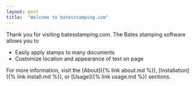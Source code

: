 ```yaml
---
layout: post
title:  "Welcome to batesstamping.com"
---
```


Thank you for visiting batesstamping.com. The Bates stamping software allows you to

- Easily apply stamps to many documents
- Customize location and appearance of text on page

For more information, visit the [About]({% link about.md %}), [Installation]({% link install.md %}), or [Usage]({% link usage.md %}) sections.
